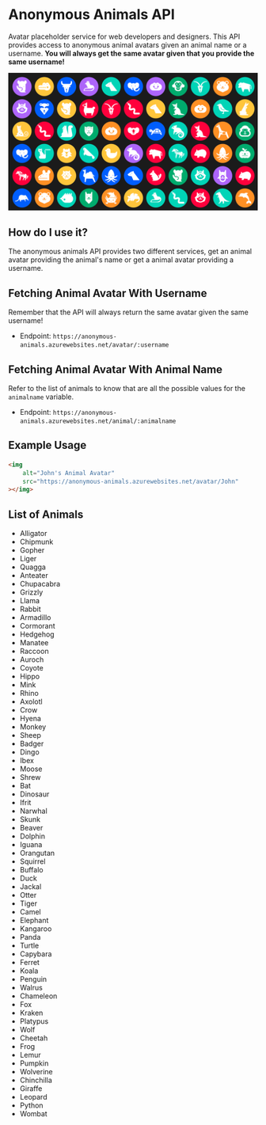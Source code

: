 # Anonymous Animals API

Avatar placeholder service for web developers and designers. This API provides access to anonymous animal avatars given an animal name or a username. **You will always get the same avatar given that you provide the same username!**

![image](./.github/animals.png)

## How do I use it?
The anonymous animals API provides two different services, get an animal avatar providing the animal's name or get a animal avatar providing a username.

## Fetching Animal Avatar With Username
Remember that the API will always return the same avatar given the same username!
* Endpoint: `https://anonymous-animals.azurewebsites.net/avatar/:username`

## Fetching Animal Avatar With Animal Name
Refer to the list of animals to know that are all the possible values for the `animalname` variable.
* Endpoint: `https://anonymous-animals.azurewebsites.net/animal/:animalname`

## Example Usage
```html
<img
    alt="John's Animal Avatar"
    src="https://anonymous-animals.azurewebsites.net/avatar/John"
></img>
```
## List of Animals
* Alligator
* Chipmunk
* Gopher
* Liger
* Quagga
* Anteater
* Chupacabra
* Grizzly
* Llama
* Rabbit
* Armadillo
* Cormorant
* Hedgehog
* Manatee
* Raccoon
* Auroch
* Coyote
* Hippo
* Mink
* Rhino
* Axolotl
* Crow
* Hyena
* Monkey
* Sheep
* Badger
* Dingo
* Ibex
* Moose
* Shrew
* Bat
* Dinosaur
* Ifrit
* Narwhal
* Skunk
* Beaver
* Dolphin
* Iguana
* Orangutan
* Squirrel
* Buffalo
* Duck
* Jackal
* Otter
* Tiger
* Camel
* Elephant
* Kangaroo
* Panda
* Turtle
* Capybara
* Ferret
* Koala
* Penguin
* Walrus
* Chameleon
* Fox
* Kraken
* Platypus
* Wolf
* Cheetah
* Frog
* Lemur
* Pumpkin
* Wolverine
* Chinchilla
* Giraffe
* Leopard
* Python
* Wombat
